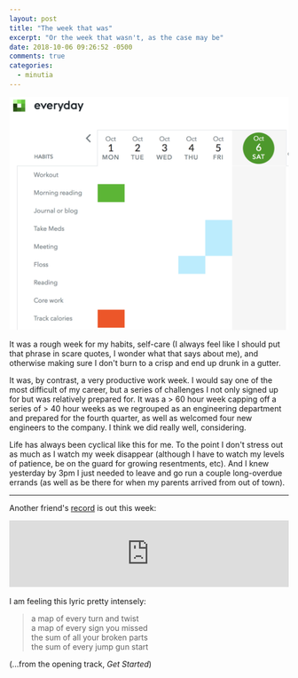 ```yaml
---
layout: post
title: "The week that was"
excerpt: "Or the week that wasn't, as the case may be"
date: 2018-10-06 09:26:52 -0500
comments: true
categories: 
  - minutia
---
```


![](/assets/2018/10/Screenshot-2018-10-06-09.22.22.png)

It was a rough week for my habits, self-care (I always feel like I should put that phrase in scare quotes, I wonder what that says about me), and otherwise making sure I don't burn to a crisp and end up drunk in a gutter.

It was, by contrast, a very productive work week. I would say one of the most difficult of my career, but a series of challenges I not only signed up for but was relatively prepared for. It was a > 60 hour week capping off a series of > 40 hour weeks as we regrouped as an engineering department and prepared for the fourth quarter, as well as welcomed four new engineers to the company. I think we did really well, considering. 

Life has always been cyclical like this for me. To the point I don't stress out as much as I watch my week disappear (although I have to watch my levels of patience, be on the guard for growing resentments, etc). And I knew yesterday by 3pm I just needed to leave and go run a couple long-overdue errands (as well as be there for when my parents arrived from out of town).

---

Another friend's [record](http://vanessapeters.bandcamp.com/album/foxhole-prayers) is out this week:

<iframe style="border: 0; width: 100%; height: 120px;" src="https://bandcamp.com/EmbeddedPlayer/album=3220762288/size=large/bgcol=ffffff/linkcol=0687f5/tracklist=false/artwork=small/transparent=true/" seamless><a href="http://vanessapeters.bandcamp.com/album/foxhole-prayers">Foxhole Prayers by Vanessa Peters</a></iframe>

I am feeling this lyric pretty intensely:

> a map of every turn and twist  
> a map of every sign you missed  
> the sum of all your broken parts  
> the sum of every jump gun start  

(...from the opening track, _Get Started_)

